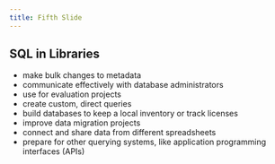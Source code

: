 ```yaml
---
title: Fifth Slide
---
```


<h2 class="fragment">SQL in Libraries</h2>
<ul>
  <li class="fragment">
    make bulk changes to metadata
  </li>
  <li class="fragment">
    communicate effectively with database administrators
  </li>
  <li class="fragment">
    use for evaluation projects
  </li>
  <li class="fragment">
    create custom, direct queries
  </li>
  <li class="fragment">
    build databases to keep a local inventory or track licenses
  </li>
  <li class="fragment">
    improve data migration projects
  </li>
  <li class="fragment">
    connect and share data from different spreadsheets
  </li>
  <li class="fragment">
    prepare for other querying systems, like application programming interfaces (APIs)
  </li>
</ul>
